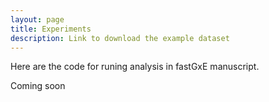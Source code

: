```yaml
---
layout: page
title: Experiments
description: Link to download the example dataset
---
```


Here are the code for runing analysis in fastGxE manuscript. 

Coming soon

